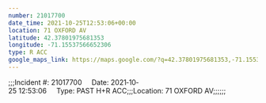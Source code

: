 ```yaml
---
number: 21017700
date_time: 2021-10-25T12:53:06+00:00
location: 71 OXFORD AV
latitude: 42.37801975681353
longitude: -71.15537566652306
type: R ACC
google_maps_link: https://maps.google.com/?q=42.37801975681353,-71.15537566652306
---
```


;;;Incident #: 21017700     Date: 2021‐10‐25 12:53:06     Type: PAST H+R ACC;;;Location: 71 OXFORD AV;;;;;;

